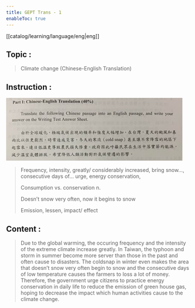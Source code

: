 ```yaml
---
title: GEPT Trans - 1
enableToc: true
---
```

[[catalog/learning/language/eng|eng]]

## Topic : 
> Climate change (Chinese-English Translation) 

## Instruction : 
![](images/english/GEPT_Trans_1.jpg)   
> Frequency, intensity, greatly/ considerably increased, bring snow…, consecutive days of… urge, energy conservation,  
>
> Consumption vs. conservation n. 
>
> Doesn’t snow very often, now it begins to snow 
>
> Emission, lessen, impact/ effect 

## Content : 

> Due to the global warming, the occuring frequency and the intensity of the extreme climate increase greatly. In Taiwan, the typhoon and storm in summer  become more server than those in the past and often cause to disasters. The coldsnap in winter even makes the area that doesn’t snow very often begin to snow and the consecutive days of low temperature causes the farmers to loss a lot of money. Therefore, the government urge citizens to practice energy conservation in daily life to reduce the emission of green house gas, hoping to decrease the impact which human activities cause to the climate change. 
